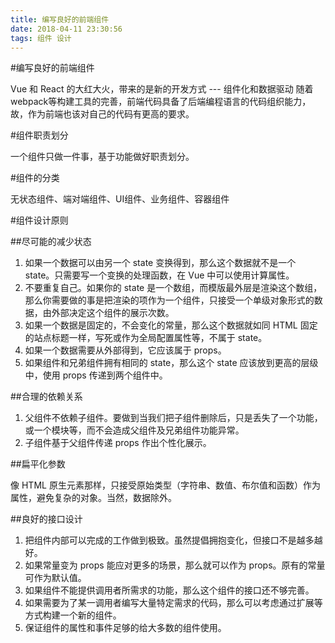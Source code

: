 ```yaml
---
title: 编写良好的前端组件
date: 2018-04-11 23:30:56
tags: 组件 设计
---
```


#编写良好的前端组件

Vue 和 React 的大红大火，带来的是新的开发方式 --- 组件化和数据驱动
随着webpack等构建工具的完善，前端代码具备了后端编程语言的代码组织能力，故，作为前端也该对自己的代码有更高的要求。

<!-- more -->

#组件职责划分

一个组件只做一件事，基于功能做好职责划分。

#组件的分类

无状态组件、端对端组件、UI组件、业务组件、容器组件


#组件设计原则

##尽可能的减少状态

1. 如果一个数据可以由另一个 state 变换得到，那么这个数据就不是一个 state。只需要写一个变换的处理函数，在 Vue 中可以使用计算属性。
2. 不要重复自己。如果你的 state 是一个数组，而模版最外层是渲染这个数组，那么你需要做的事是把渲染的项作为一个组件，只接受一个单级对象形式的数据，由外部决定这个组件的展示次数。
3. 如果一个数据是固定的，不会变化的常量，那么这个数据就如同 HTML 固定的站点标题一样，写死或作为全局配置属性等，不属于 state。
4. 如果一个数据需要从外部得到，它应该属于 props。
5. 如果组件和兄弟组件拥有相同的 state，那么这个 state 应该放到更高的层级中，使用 props 传递到两个组件中。


##合理的依赖关系

1. 父组件不依赖子组件。要做到当我们把子组件删除后，只是丢失了一个功能，或一个模块等，而不会造成父组件及兄弟组件功能异常。
2. 子组件基于父组件传递 props 作出个性化展示。

##扁平化参数

像 HTML 原生元素那样，只接受原始类型（字符串、数值、布尔值和函数）作为属性，避免复杂的对象。当然，数据除外。

##良好的接口设计

1. 把组件内部可以完成的工作做到极致。虽然提倡拥抱变化，但接口不是越多越好。
2. 如果常量变为 props 能应对更多的场景，那么就可以作为 props。原有的常量可作为默认值。
3. 如果组件不能提供调用者所需求的功能，那么这个组件的接口还不够完善。
4. 如果需要为了某一调用者编写大量特定需求的代码，那么可以考虑通过扩展等方式构建一个新的组件。
5. 保证组件的属性和事件足够的给大多数的组件使用。










